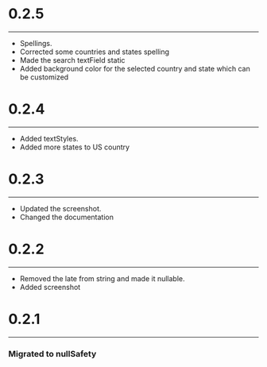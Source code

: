 <h1>0.2.5</h1>
<hr>
<ul>
<li>Spellings.</li>
<li>Corrected some countries and states spelling</li>
<li>Made the search textField static </li>
<li>Added background color for the selected country and state which can be customized </li>
</ul>

<h1>0.2.4</h1>
<hr>
<ul>
<li>Added textStyles.</li>
<li>Added more states to US country</li>
</ul>

<h1>0.2.3</h1>
<hr>
<ul>
<li>Updated the screenshot.</li>
<li>Changed the documentation</li>
</ul>


<h1>0.2.2</h1>
<hr>
<ul>
<li>Removed the late from string and made it nullable.</li>
<li>Added screenshot</li>
</ul>


<h1>0.2.1</h1>
<hr>
<h3>Migrated to nullSafety</h3>



